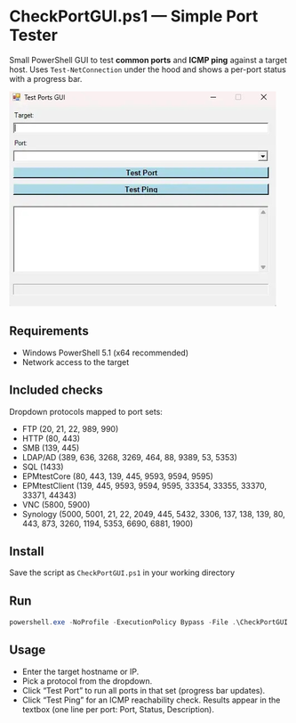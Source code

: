 # CheckPortGUI.ps1 — Simple Port Tester 

Small PowerShell GUI to test **common ports** and **ICMP ping** against a target host. Uses `Test-NetConnection` under the hood and shows a per-port status with a progress bar.

![Screenshot](./readme.jpg)

## Requirements
- Windows PowerShell 5.1 (x64 recommended)
- Network access to the target

## Included checks
Dropdown protocols mapped to port sets:
- FTP (20, 21, 22, 989, 990)
- HTTP (80, 443)
- SMB (139, 445)
- LDAP/AD (389, 636, 3268, 3269, 464, 88, 9389, 53, 5353)
- SQL (1433)
- EPMtestCore (80, 443, 139, 445, 9593, 9594, 9595)
- EPMtestClient (139, 445, 9593, 9594, 9595, 33354, 33355, 33370, 33371, 44343)
- VNC (5800, 5900)
- Synology (5000, 5001, 21, 22, 2049, 445, 5432, 3306, 137, 138, 139, 80, 443, 873, 3260, 1194, 5353, 6690, 6881, 1900)

## Install
Save the script as `CheckPortGUI.ps1` in your working directory

## Run
```powershell
powershell.exe -NoProfile -ExecutionPolicy Bypass -File .\CheckPortGUI.ps1
```

## Usage
- Enter the target hostname or IP.
- Pick a protocol from the dropdown.
- Click “Test Port” to run all ports in that set (progress bar updates).
- Click “Test Ping” for an ICMP reachability check.
Results appear in the textbox (one line per port: Port, Status, Description).